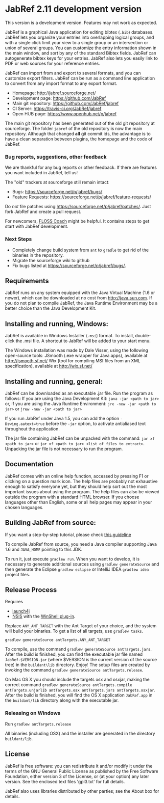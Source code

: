 # JabRef 2.11 development version

This version is a development version. Features may not work as expected.

JabRef is a graphical Java application for editing bibtex (`.bib`) databases.
JabRef lets you organize your entries into overlapping logical groups, and with a single click limit your view to a single group or an intersection or union of several groups.
You can customize the entry information shown in the main window, and sort by any of the standard Bibtex fields.
JabRef can autogenerate bibtex keys for your entries.
JabRef also lets you easily link to PDF or web sources for your reference entries.

JabRef can import from and export to several formats, and you can customize export filters.
JabRef can be run as a command line application to convert from any import format to any export format.

* Homepage: http://jabref.sourceforge.net/
* Development page: https://github.com/JabRef
* Main git repository: https://github.com/JabRef/jabref
* CI Server: https://travis-ci.org/JabRef/jabref
* Open HUB page: https://www.openhub.net/p/jabref

The main git repository has been generated out of the old git repository at sourceforge.
The folder `jabref` of the old repository is now the main repository.
Although that changed **all** git commit ids, the advantage is to have a clean separation between plugins, the homepage and the code of JabRef.


### Bug reports, suggestions, other feedback

We are thankful for any bug reports or other feedback. If there are
features you want included in JabRef, tell us!

The "old" trackers at sourceforge still remain intact:

* Bugs: https://sourceforge.net/p/jabref/bugs/
* Feature Requests: https://sourceforge.net/p/jabref/feature-requests/

Do *not* file patches using https://sourceforge.net/p/jabref/patches/.
Just fork JabRef and create a pull request.

For newcomers, [FLOSS Coach](http://www.flosscoach.com/) might be helpful. It contains steps to get start with JabRef development.


### Next Steps

* Completely change build system from `ant` to `gradle` to get rid of the binaries in the repository.
* Migrate the sourceforge wiki to github
* Fix bugs listed at https://sourceforge.net/p/jabref/bugs/.


## Requirements

JabRef runs on any system equipped with the Java Virtual Machine (1.6 or newer), which can be downloaded at no cost from http://java.sun.com.
If you do not plan to compile JabRef, the Java Runtime Environment may be a better choice than the Java Development Kit.


## Installing and running, Windows:

JabRef is available in Windows Installer (`.msi`) format. To install,
double-click the .msi file. A shortcut to JabRef will be added to your
start menu.

The Windows installation was made by Dale Visser, using the following open-source tools:
JSmooth (.exe wrapper for Java apps), available at http://jsmooth.sf.net/
Wix (tool for compiling MSI files from an XML specification), available at http://wix.sf.net/


## Installing and running, general:

JabRef can be downloaded as an executable .jar file. Run the
program as follows:
If you are using the Java Development Kit:
     `java -jar <path to jar>`
or, if you are using the Java Runtime Environment:
     `jre -new -jar <path to jar>` or
     `jrew -new -jar <path to jar>`

If you run JabRef under Java 1.5, you can add the option `-Dswing.aatext=true` before the
`-jar` option, to activate antialiased text throughout the application.

The jar file containing JabRef can be unpacked with the command:
    `jar xf <path to jar>`
or  `jar xf <path to jar> <list of files to extract>`.
Unpacking the jar file is not necessary to run the program.


## Documentation

JabRef comes with an online help function, accessed by pressing F1 or
clicking on a question mark icon. The help files are probably not
exhaustive enough to satisfy everyone yet, but they should help sort
out the most important issues about using the program. The help files
can also be viewed outside the program with a standard HTML browser.
If you choose languages other than English, some or all help pages may
appear in your chosen languages.


## Building JabRef from source:

If you want a step-by-step tutorial, please check [this guideline](https://github.com/JabRef/jabref/wiki/Guidelines-for-setting-up-a-local-workspace)

To compile JabRef from source, you need a Java compiler supporting Java 1.6 and `JAVA_HOME` pointing to this JDK.

To run it, just execute `gradlew run`.
When you want to develop, it is necessary to generate additional sources using `gradlew generateSource`
and then generate the Eclipse `gradlew eclipse` or IntelliJ IDEA `gradlew idea` project files.


## Release Process

Requires
 * [launch4j](http://launch4j.sourceforge.net/)
 * [NSIS](http://nsis.sourceforge.net) with the [WinShell plug-in](http://nsis.sourceforge.net/WinShell_plug-in).

Replace `ANY_ANT_TARGET` with the Ant Target of your choice, and the system will build your binaries.
To get a list of all targets, use `gradlew tasks`.

`gradlew generateSource antTargets.ANY_ANT_TARGET`

To compile, use the command `gradlew generateSource antTargets.jars`.
After the build is finished, you can find the executable jar file
named `JabRef-$VERSION.jar` (where $VERSION is the current version of the
source tree) in the `buildant\lib` directory. Enjoy!
The setup files are created by invoking the command `gradlew generateSource antTargets.release`.

On Mac OS X you should include the targets osx and osxjar,
making the correct command `gradlew generateSource antTargets.compile antTargets.unjarlib antTargets.osx antTargets.jars antTargets.osxjar`.
After the build is finished, you will find the OS X application
`JabRef.app` in the `buildant/lib` directory along with the executable
jar.


### Releasing on Windows

Run `gradlew antTargets.release`

All binaries (including OSX) and the installer are generated in the directory `buildant/lib`.


## License

JabRef is free software: you can redistribute it and/or modify it under the
terms of the GNU General Public License as published by the Free Software
Foundation, either version 3 of the License, or (at your option) any later
version.
See the enclosed text files 'gpl3.txt' for full details.

JabRef also uses libraries distributed by other parties; see the About box for details.
